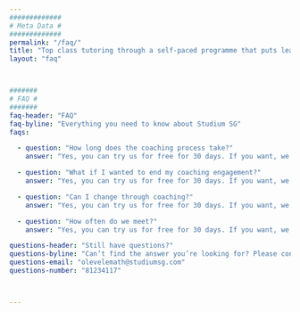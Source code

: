 ```yaml
---
#############
# Meta Data #
#############
permalink: "/faq/"
title: "Top class tutoring through a self-paced programme that puts learning in the palm of your hand"
layout: "faq"



#######
# FAQ #
#######
faq-header: "FAQ"
faq-byline: "Everything you need to know about Studium SG"
faqs:

  - question: "How long does the coaching process take?"
    answer: "Yes, you can try us for free for 30 days. If you want, we’ll provide you with a free, personalized 30-minute onboarding call to get you up and running as soon as possible."

  - question: "What if I wanted to end my coaching engagement?"
    answer: "Yes, you can try us for free for 30 days. If you want, we’ll provide you with a free, personalized 30-minute onboarding call to get you up and running as soon as possible."

  - question: "Can I change through coaching?"
    answer: "Yes, you can try us for free for 30 days. If you want, we’ll provide you with a free, personalized 30-minute onboarding call to get you up and running as soon as possible."

  - question: "How often do we meet?"
    answer: "Yes, you can try us for free for 30 days. If you want, we’ll provide you with a free, personalized 30-minute onboarding call to get you up and running as soon as possible."

questions-header: "Still have questions?"
questions-byline: "Can’t find the answer you’re looking for? Please contact us."
questions-email: "olevelemath@studiumsg.com"
questions-number: "81234117"



---
```

